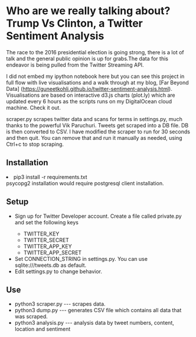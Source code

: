 # Who are we really talking about? Trump Vs Clinton, a Twitter Sentiment Analysis

The race to the 2016 presidential election is going strong, there is a lot of talk and the general public opinion is up for grabs.The data for this endeavor is being pulled from the Twitter Streaming API.

I did not embed my ipython notebook here but you can see this project in full flow with live visualisations and a walk through at my blog, [Far Beyond Data] (https://guneetkohli.github.io/twitter-sentiment-analysis.html). Visualisations are based on interactive d3.js charts (plot.ly) which are updated every 6 hours as the scripts runs on my DigitalOcean cloud machine. Check it out.

scraper.py scrapes twitter data and scans for terms in settings.py, much thanks to the powerful Vik Paruchuri. Tweets get scraped into a DB file. DB is then converted to CSV. I have modified the scraper to run for 30 seconds and then quit. You can remove that and run it manually as needed, using Ctrl+c to stop scraping.

<h2> Installation </h2>
<li> pip3 install -r requirements.txt </li>
     psycopg2 installation would require postgresql client installation. 

<h2> Setup </h2>
<ul>
<li> Sign up for Twitter Developer account. Create a file called private.py and set the following keys </li>
    <ul>
    <li> TWITTER_KEY </li>
    <li> TWITTER_SECRET </li>
    <li> TWITTER_APP_KEY </li>
    <li> TWITTER_APP_SECRET </li>
    </ul>
<li> Set CONNECTION_STRING in settings.py. You can use sqlite:///tweets.db as default. </li>
<li> Edit settings.py to change behavior. </li>
</ul>

<h2> Use </h2>
<ul>
<li> python3 scraper.py --- scrapes data. </li>
<li> python3 dump.py --- generates CSV file which contains all data that was scraped. </li>
<li> python3 analysis.py --- analysis data by tweet numbers, content, location and sentiment </li>
</ul> 
<br>






    
    






